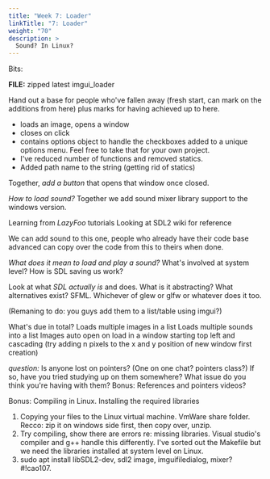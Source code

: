 ```yaml
---
title: "Week 7: Loader"
linkTitle: "7: Loader"
weight: "70"
description: >
  Sound? In Linux?
---
```


Bits:

**FILE:** zipped latest imgui_loader

Hand out a base for people who've fallen away (fresh start, can mark on the additions from here) plus marks for having achieved up to here.
- loads an image, opens a window
- closes on click
- contains options object to handle the checkboxes added to a unique options menu. Feel free to take that for your own project. 
- I've reduced number of functions and removed statics.
- Added path name to the string (getting rid of statics)

Together, _add a button_ that opens that window once closed.

_How to load sound?_
Together we add sound mixer library support to the windows version.

Learning from _LazyFoo_ tutorials
Looking at SDL2 wiki for reference

We can add sound to this one, people who already have their code base advanced can copy over the code from this to theirs when done.

_What does it mean to load and play a sound?_ What's involved at system level? How is SDL saving us work?

Look at what _SDL actually is_ and does. What is it abstracting? What alternatives exist? SFML. Whichever of glew or glfw or whatever does it too.

(Remaning to do: you guys add them to a list/table using imgui?)

What's due in total?
Loads multiple images in a list
Loads multiple sounds into a list
Images auto open on load in a window starting top left and cascading (try adding n pixels to the x and y position of new window first creation)

_question:_ Is anyone lost on pointers? (One on one chat? pointers class?) If so, have you tried studying up on them somewhere? What issue do you think you're having with them? 
Bonus: References and pointers videos?

Bonus: Compiling in Linux. Installing the required libraries
1. Copying your files to the Linux virtual machine. VmWare share folder. Recco: zip it on windows side first, then copy over, unzip.
2. Try compiling, show there are errors re: missing libraries. Visual studio's compiler and g++ handle this differently. I've sorted out the Makefile but we need the libraries installed at system level on Linux.
3. sudo apt install libSDL2-dev, sdl2 image, imguifiledialog, mixer? #!cao107.